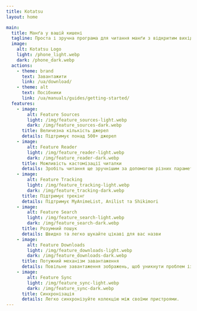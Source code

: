 ```yaml
---
title: Kotatsu
layout: home

main:
  title: Манґа у вашій кишені
  tagline: Проста і зручна програма для читання манґи з відкритим вихідним кодом від спільноти і для спільноти, де ви можете знайти і прочитати свою улюблену манґу простіше, ніж будь-коли.
  image: 
    alt: Kotatsu Logo
    light: /phone_light.webp
    dark: /phone_dark.webp
  actions:
    - theme: brand
      text: Завантажити
      link: /ua/download/
    - theme: alt
      text: Посібники
      link: /ua/manuals/guides/getting-started/
  features:
    - image: 
        alt: Feature Sources
        light: /img/feature_sources-light.webp
        dark: /img/feature_sources-dark.webp
      title: Величезна кількість джерел
      details: Підтримує понад 500+ джерел
    - image: 
        alt: Feature Reader
        light: /img/feature_reader-light.webp
        dark: /img/feature_reader-dark.webp
      title: Можливість кастомізації читалки
      details: Зробіть читання ще зручнішим за допомогою різних параметрів
    - image: 
        alt: Feature Tracking
        light: /img/feature_tracking-light.webp
        dark: /img/feature_tracking-dark.webp
      title: Підтримує трекінг
      details: Підтримує MyAnimeList, Anilist та Shikimori
    - image: 
        alt: Feature Search
        light: /img/feature_search-light.webp
        dark: /img/feature_search-dark.webp
      title: Розумний пошук
      details: Швидко та легко шукайте цікаві для вас назви
    - image: 
        alt: Feature Downloads
        light: /img/feature_downloads-light.webp
        dark: /img/feature_downloads-dark.webp
      title: Потужний механізм завантаження
      details: Повільне завантаження зображень, щоб уникнути проблем із джерелами
    - image: 
        alt: Feature Sync
        light: /img/feature_sync-light.webp
        dark: /img/feature_sync-dark.webp
      title: Синхронізація
      details: Легко синхронізуйте колекцію між своїми пристроями.
---
```

